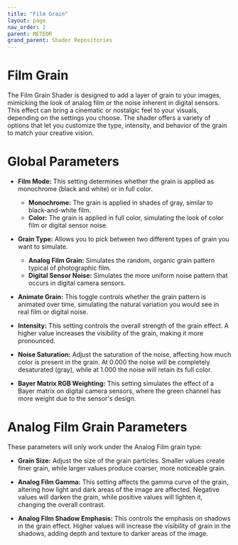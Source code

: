 ```yaml
---
title: "Film Grain"
layout: page
nav_order: 2
parent: METEOR
grand_parent: Shader Repositories
---
```


# Film Grain

The Film Grain Shader is designed to add a layer of grain to your images, mimicking the look of analog film or the noise inherent in digital sensors. This effect can bring a cinematic or nostalgic feel to your visuals, depending on the settings you choose. The shader offers a variety of options that let you customize the type, intensity, and behavior of the grain to match your creative vision.

# Global Parameters

* **Film Mode:** This setting determines whether the grain is applied as monochrome (black and white) or in full color.
  * **Monochrome:** The grain is applied in shades of gray, similar to black-and-white film.
  * **Color:** The grain is applied in full color, simulating the look of color film or digital sensor noise.

* **Grain Type:** Allows you to pick between two different types of grain you want to simulate.
  * **Analog Film Grain:** Simulates the random, organic grain pattern typical of photographic film.
  * **Digital Sensor Noise:** Simulates the more uniform noise pattern that occurs in digital camera sensors.

* **Animate Grain:** This toggle controls whether the grain pattern is animated over time, simulating the natural variation you would see in real film or digital noise.

* **Intensity:** This setting controls the overall strength of the grain effect. A higher value increases the visibility of the grain, making it more pronounced.

* **Noise Saturation:** Adjust the saturation of the noise, affecting how much color is present in the grain. At 0.000 the noise will be completely desaturated (gray), while at 1.000 the noise will retain its full color.

* **Bayer Matrix RGB Weighting:** This setting simulates the effect of a Bayer matrix on digital camera sensors, where the green channel has more weight due to the sensor's design.

# Analog Film Grain Parameters

These parameters will only work under the Analog Film grain type:

* **Grain Size:** Adjust the size of the grain particles. Smaller values create finer grain, while larger values produce coarser, more noticeable grain.

* **Analog Film Gamma:** This setting affects the gamma curve of the grain, altering how light and dark areas of the image are affected. Negative values will darken the grain, while positive values will lighten it, changing the overall contrast.

* **Analog Film Shadow Emphasis:** This controls the emphasis on shadows in the grain effect. Higher values will increase the visibility of grain in the shadows, adding depth and texture to darker areas of the image.